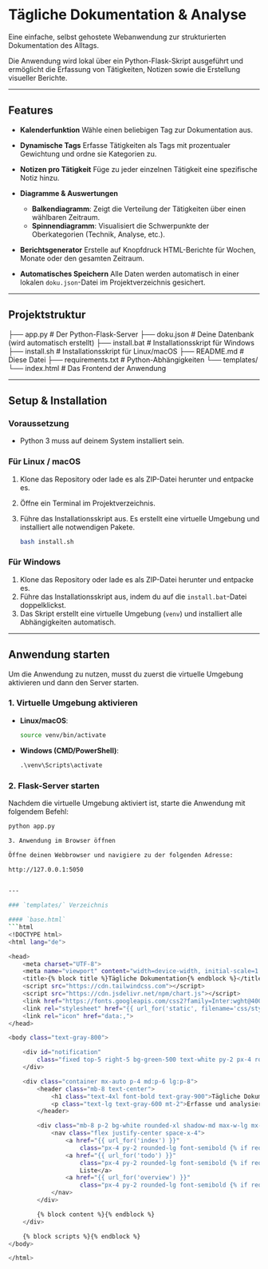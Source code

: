 # Tägliche Dokumentation & Analyse

Eine einfache, selbst gehostete Webanwendung zur strukturierten Dokumentation des Alltags.

Die Anwendung wird lokal über ein Python-Flask-Skript ausgeführt und ermöglicht die Erfassung von Tätigkeiten, Notizen sowie die Erstellung visueller Berichte.

---

## Features

- **Kalenderfunktion**
  Wähle einen beliebigen Tag zur Dokumentation aus.

- **Dynamische Tags**
  Erfasse Tätigkeiten als Tags mit prozentualer Gewichtung und ordne sie Kategorien zu.

- **Notizen pro Tätigkeit**
  Füge zu jeder einzelnen Tätigkeit eine spezifische Notiz hinzu.

- **Diagramme & Auswertungen**

  - **Balkendiagramm**: Zeigt die Verteilung der Tätigkeiten über einen wählbaren Zeitraum.
  - **Spinnendiagramm**: Visualisiert die Schwerpunkte der Oberkategorien (Technik, Analyse, etc.).

- **Berichtsgenerator**
  Erstelle auf Knopfdruck HTML-Berichte für Wochen, Monate oder den gesamten Zeitraum.

- **Automatisches Speichern**
  Alle Daten werden automatisch in einer lokalen `doku.json`-Datei im Projektverzeichnis gesichert.

---

## Projektstruktur

├── app.py # Der Python-Flask-Server
├── doku.json # Deine Datenbank (wird automatisch erstellt)
├── install.bat # Installationsskript für Windows
├── install.sh # Installationsskript für Linux/macOS
├── README.md # Diese Datei
├── requirements.txt # Python-Abhängigkeiten
└── templates/
└── index.html # Das Frontend der Anwendung

---

## Setup & Installation

### Voraussetzung

- Python 3 muss auf deinem System installiert sein.

### Für Linux / macOS

1.  Klone das Repository oder lade es als ZIP-Datei herunter und entpacke es.
2.  Öffne ein Terminal im Projektverzeichnis.
3.  Führe das Installationsskript aus. Es erstellt eine virtuelle Umgebung und installiert alle notwendigen Pakete.

    ```bash
    bash install.sh
    ```

### Für Windows

1.  Klone das Repository oder lade es als ZIP-Datei herunter und entpacke es.
2.  Führe das Installationsskript aus, indem du auf die `install.bat`-Datei doppelklickst.
3.  Das Skript erstellt eine virtuelle Umgebung (`venv`) und installiert alle Abhängigkeiten automatisch.

---

## Anwendung starten

Um die Anwendung zu nutzen, musst du zuerst die virtuelle Umgebung aktivieren und dann den Server starten.

### 1. Virtuelle Umgebung aktivieren

- **Linux/macOS**:

  ```bash
  source venv/bin/activate
  ```

- **Windows (CMD/PowerShell)**:

  ```cmd
  .\venv\Scripts\activate
  ```

### 2. Flask-Server starten

Nachdem die virtuelle Umgebung aktiviert ist, starte die Anwendung mit folgendem Befehl:

````bash
python app.py

3. Anwendung im Browser öffnen

Öffne deinen Webbrowser und navigiere zu der folgenden Adresse:

http://127.0.0.1:5050


---

### `templates/` Verzeichnis

#### `base.html`
```html
<!DOCTYPE html>
<html lang="de">

<head>
    <meta charset="UTF-8">
    <meta name="viewport" content="width=device-width, initial-scale=1.0">
    <title>{% block title %}Tägliche Dokumentation{% endblock %}</title>
    <script src="https://cdn.tailwindcss.com"></script>
    <script src="https://cdn.jsdelivr.net/npm/chart.js"></script>
    <link href="https://fonts.googleapis.com/css2?family=Inter:wght@400;500;600;700&display=swap" rel="stylesheet">
    <link rel="stylesheet" href="{{ url_for('static', filename='css/style.css') }}">
    <link rel="icon" href="data:,">
</head>

<body class="text-gray-800">

    <div id="notification"
        class="fixed top-5 right-5 bg-green-500 text-white py-2 px-4 rounded-lg shadow-lg transform translate-x-full opacity-0 z-50">
    </div>

    <div class="container mx-auto p-4 md:p-6 lg:p-8">
        <header class="mb-8 text-center">
            <h1 class="text-4xl font-bold text-gray-900">Tägliche Dokumentation &amp; To-Do</h1>
            <p class="text-lg text-gray-600 mt-2">Erfasse und analysiere deine täglichen Aktivitäten und Aufgaben.</p>
        </header>

        <div class="mb-8 p-2 bg-white rounded-xl shadow-md max-w-lg mx-auto">
            <nav class="flex justify-center space-x-4">
                <a href="{{ url_for('index') }}"
                    class="px-4 py-2 rounded-lg font-semibold {% if request.path == '/' %}bg-indigo-600 text-white{% else %}text-gray-600 hover:bg-gray-200{% endif %}">Dokumentation</a>
                <a href="{{ url_for('todo') }}"
                    class="px-4 py-2 rounded-lg font-semibold {% if request.path == '/todo' %}bg-indigo-600 text-white{% else %}text-gray-600 hover:bg-gray-200{% endif %}">To-Do
                    Liste</a>
                <a href="{{ url_for('overview') }}"
                    class="px-4 py-2 rounded-lg font-semibold {% if request.path == '/overview' %}bg-indigo-600 text-white{% else %}text-gray-600 hover:bg-gray-200{% endif %}">Übersicht</a>
            </nav>
        </div>

        {% block content %}{% endblock %}
    </div>

    {% block scripts %}{% endblock %}
</body>

</html>
````
